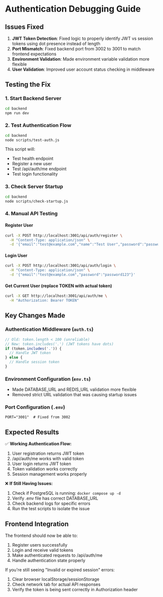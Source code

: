 # Authentication Debugging Guide

## Issues Fixed

1. **JWT Token Detection**: Fixed logic to properly identify JWT vs session tokens using dot presence instead of length
2. **Port Mismatch**: Fixed backend port from 3002 to 3001 to match frontend expectations
3. **Environment Validation**: Made environment variable validation more flexible
4. **User Validation**: Improved user account status checking in middleware

## Testing the Fix

### 1. Start Backend Server
```bash
cd backend
npm run dev
```

### 2. Test Authentication Flow
```bash
cd backend
node scripts/test-auth.js
```

This script will:
- Test health endpoint
- Register a new user
- Test /api/auth/me endpoint
- Test login functionality

### 3. Check Server Startup
```bash
cd backend
node scripts/check-startup.js
```

### 4. Manual API Testing

#### Register User
```bash
curl -X POST http://localhost:3001/api/auth/register \
  -H "Content-Type: application/json" \
  -d '{"email":"test@example.com","name":"Test User","password":"password123"}'
```

#### Login User
```bash
curl -X POST http://localhost:3001/api/auth/login \
  -H "Content-Type: application/json" \
  -d '{"email":"test@example.com","password":"password123"}'
```

#### Get Current User (replace TOKEN with actual token)
```bash
curl -X GET http://localhost:3001/api/auth/me \
  -H "Authorization: Bearer TOKEN"
```

## Key Changes Made

### Authentication Middleware (`auth.ts`)
```typescript
// Old: token.length < 100 (unreliable)
// New: token.includes('.') (JWT tokens have dots)
if (token.includes('.')) {
  // Handle JWT token
} else {
  // Handle session token
}
```

### Environment Configuration (`env.ts`)
- Made DATABASE_URL and REDIS_URL validation more flexible
- Removed strict URL validation that was causing startup issues

### Port Configuration (`.env`)
```
PORT="3001"  # Fixed from 3002
```

## Expected Results

✅ **Working Authentication Flow:**
1. User registration returns JWT token
2. /api/auth/me works with valid token
3. User login returns JWT token
4. Token validation works correctly
5. Session management works properly

❌ **If Still Having Issues:**
1. Check if PostgreSQL is running: `docker compose up -d`
2. Verify .env file has correct DATABASE_URL
3. Check backend logs for specific errors
4. Run the test scripts to isolate the issue

## Frontend Integration

The frontend should now be able to:
1. Register users successfully
2. Login and receive valid tokens
3. Make authenticated requests to /api/auth/me
4. Handle authentication state properly

If you're still seeing "Invalid or expired session" errors:
1. Clear browser localStorage/sessionStorage
2. Check network tab for actual API responses
3. Verify the token is being sent correctly in Authorization header